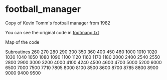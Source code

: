 # football_manager
Copy of Kevin Tomm's football manager from 1982

You can see the original code in [footmang.txt](footmang.txt)

Map of the code

Subroutines
260
270
280
290
300
350
360
400
450
460
1000
1010
1020
1030
1040
1050
1080
1090
1100
1120
1160
1170
1180
2000
2400
2540
2550
2800
2900
3000
3200
4000
4100
4240
4500
4600
4700
5000
5200
6000
6500
7000
7500
7710
7805
8000
8100
8500
8600
8700
8785
8800
8900
9000
9400
9500
